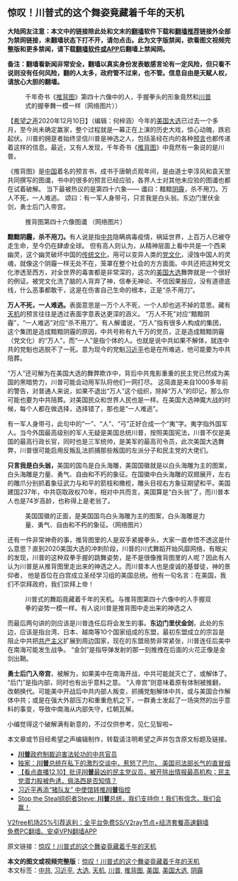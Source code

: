  <h2>惊叹！川普式的这个舞姿竟藏着千年的天机</h2> <p class="notice"><b>大陆网友注意：本文中的链接除此处和文末的<a href="https://github.com/bannedbook/fanqiang" >翻墙</a>软件下载和<a href="https://github.com/killgcd/justmysocks/blob/master/README.md">翻墙推荐</a>链接外全部为禁网链接，未翻墙状态下打不开，请勿点击。此为文字版禁闻，欲看图文视频完整版和更多禁闻，请下载<a href="https://github.com/bannedbook/fanqiang">翻墙软件或APP</a>后翻墙上禁闻网。</p><p>备注：翻墙看新闻非常安全，翻墙以真实身份发表敏感言论有一定风险，但只看不说则没有任何风险，翻的人太多，政府管不过来，也不管。信息自由是天赋人权，请放心大胆的翻墙。</b></p>  <div class="entry"> <figure><figcaption>千年奇书《<a href="https://www.bannedbook.org/bnews/tag/%e6%8e%a8%e8%83%8c%e5%9b%be/" class="st_tag internal_tag" rel="tag" title="标签 推背图 下的日志">推背图</a>》第四十六像中的人，手握拳头的形象竟然和<a href="https://www.bannedbook.org/bnews/tag/%e5%b7%9d%e6%99%ae/" class="st_tag internal_tag" rel="tag" title="标签 川普 下的日志">川普</a>式的握拳舞一模一样（网络图片））</figcaption></figure> <p>【<span class='wp_keywordlink_affiliate'><a href="https://www.soundofhope.org" title="希望之声" target="_blank">希望之声</a></span>2020年12月10日】（编辑：何梓涵）今年的<a href="https://www.bannedbook.org/bnews/tag/%e7%be%8e%e5%9b%bd/" class="st_tag internal_tag" rel="tag" title="标签 美国 下的日志">美国</a><a href="https://www.bannedbook.org/bnews/tag/%e5%a4%a7%e9%80%89/" class="st_tag internal_tag" rel="tag" title="标签 大选 下的日志">大选</a>已过去一个多月，至今尚未确定赢家，整个过程就是一幕正在上演的历史大戏，惊心动魄，跌宕起伏。川普的拥趸者始终坚信川普是神选之人，包括圣经在内的各种<span class='wp_keywordlink'><a href="https://www.bannedbook.org/forum5/" title="预言玄学禁书下载" rel="nofollow">预言</a></span>也都传递着这样的信息。最近，又有人发现，千年奇书《<span class='wp_keywordlink'><a href="https://www.bannedbook.org/forum5/topic98.html" title="推背图归序全解" target="_blank">推背图</a></span>》中竟然有一象说的是川普。</p> <p>《推背图》是<span class='wp_keywordlink_affiliate'><a href="https://www.bannedbook.org/" title="中国" target="_blank">中国</a></span>着名的预言书，成书于唐朝贞观年间，是由道士李淳风和袁天罡共同撰写的图谶，书中的很多的预言已经应验，各界人士对其他未应验的图谶也都在试着破解。 当下最被热议的是第四十六象—— 谶曰：黯黯<a href="https://www.bannedbook.org/bnews/tag/%e9%98%b4%e9%9c%be/" class="st_tag internal_tag" rel="tag" title="标签 阴霾 下的日志">阴霾</a>，杀不用刀。万人不死，一人难逃。 颂曰：有一军人身带弓，只言我是白头翁。东边门里伏金剑，勇士后门入帝宫。</p> <figure><figcaption>推背图第四十六像图谶 （网络图片）</figcaption></figure> <p><strong>黯黯阴霾，杀不用刀。</strong>有人说是指<a href="https://www.bannedbook.org/bnews/tag/%e4%b8%ad%e5%85%b1/" class="st_tag internal_tag" rel="tag" title="标签 中共 下的日志">中共</a>隐瞒病毒疫情，祸延世界，上百万人已被夺走生命，至今仍在肆虐全球。 但有高人则认为，从精神层面上看中共是一个西来幽灵，这个幽灵破坏中国的<span class='wp_keywordlink_affiliate'><a href="https://www.bannedbook.org/bnews/tculture/" title="传统文化" target="_blank">传统文化</a></span>，用可以变异人类的<span class='wp_keywordlink'><a href="https://www.bannedbook.org/forum2/topic3.html" title="《解体党文化》" target="_blank">党文化</a></span>，浸蚀中国人的灵魂，就像这个阴霾一样无处不在，笼罩在整个社会的方方面面。中共还把这种党文化渗透至西方，对全世界的毒害都是非常深的，这次的<a href="https://www.bannedbook.org/bnews/tag/%e7%be%8e%e5%9b%bd%e5%a4%a7%e9%80%89/" class="st_tag internal_tag" rel="tag" title="标签 美国大选 下的日志">美国大选</a>舞弊就是一个很好的例证。被党文化洗了脑的人背弃了神，信奉无神论、不信因果报应，没有道德底线，什么恶事都敢干，这是在伤害自己生命的根本，正是“杀不用刀”。</p>  <p><strong>万人不死，一人难逃。</strong>表面意思是一万个人不死，一个人却也逃不掉的意思。藏有<a href="https://www.bannedbook.org/bnews/tag/%e5%a4%a9%e6%9c%ba/" class="st_tag internal_tag" rel="tag" title="标签 天机 下的日志">天机</a>的预言往往是透过表面字意表达更深的涵义。 “万人不死”对应“黯黯阴霾”，“一人难逃”对应“杀不用刀”。有人解谶说，“万人”指有很多人构成的集团，这个集团是造成黯黯阴霾的原因，中共号称有九千万的党员，正是造成黯黯阴霾（党文化）的“万人”，而“一人”是指个体的人。也就是说中共如果不解体，就连中共的党魁也逃脱不了一死。意为现今的党魁<a href="https://www.bannedbook.org/bnews/tag/%e4%b9%a0%e8%bf%91%e5%b9%b3/" class="st_tag internal_tag" rel="tag" title="标签 习近平 下的日志">习近平</a>也是在所难逃，他可能要为中共陪葬。</p> <p>“万人”还可解为在美国大选的舞弊欺诈中，背后中共鬼影重重的民主党已然成为美国的黑暗势力，川普可能会动用军队将他们一网打尽。 这简直是​​来自1000多年前的警告，对普通人来说，如果不退出“万人”这个组织，除掉“万人”的印记，那么你可能也要为中共陪葬。对美国民众和世界人民也是一样。在美国大选神魔大战的时候，每个人都在做选择，选择错了，那也是“一人难逃”。</p> <p>有一军人身带弓，此句中的“一”、“人”、“弓”正好合成一个“夷”字。夷字指外国军人。当今外国最高级别的军人无疑是美国总统川普，按照美国宪法，川普不仅是美国的最高行政长官，同时也是三军统帅，是美军的最高司令员，此次美国大选舞弊，川普很可能启用反叛乱法抓捕那些叛国的左派分子和民主党的大佬们。</p>  <p><strong>只言我是白头翁，</strong>美国的国鸟是白头海雕，美国国徽就是以白头海雕为主的图案，白头海雕是力量、勇气、自由和不朽的象征。在国徽中白头海雕的双翅展开，左右的雕爪分别抓着象征武力与和平的箭枝和橄榄，雕头目视右方象征期望和平。美国建国237年，中共窃取政权70年，相对中共而言，美国算是“白头翁”了，而川普本人也是74岁高龄，也称得上是老翁了。</p> <figure><figcaption>美国国徽的正面，是美国国鸟白头海雕为主的图案，白头海雕是力量、勇气、自由和不朽的象征。（网络图片）</figcaption></figure> <p>还有一件非常神奇的事，推背图里的人是双手紧握拳头，大家一直参悟不透这是什么意思？直到2020美国大选的冲刺阶段，川普的川式舞蹈开始风靡网络，有眼尖的发现，川普的这种双拳手握的跳舞姿势，是不是很像推背图里的人呢？因此有人认为川普是从推背图里走出来的神选之人。而川普本人也是虔诚的基督徒，神的景仰者， 他是首位在白宫成立圣经学习组的美国总统。他有一句名言：在美国，我们不崇拜政府，我们崇拜上帝！</p> <figure><figcaption>川普式的舞蹈竟藏着千年的天机。与推背图第四十六像中的人手握双拳的姿势一模一样。有人说川普是推背图中走出来的神选之人</figcaption></figure> <p>而最后两句讲的则应该是川普连任后将会发生的事。<strong>东边门里伏金剑</strong>，此处的东边，应该是指台湾、日本、越南等10个国家组成的东盟，最初东盟成立的宗旨是阻止中共把<span class='wp_keywordlink'><a href="https://www.bannedbook.org/forum2/topic6177.html" title="《共产主义的终极目的》" target="_blank">共产主义</a></span>扩展到周边国家，现在的东盟局势非常紧张，川普连任后美中在南海可能发生战争。 “金剑”是指导弹发射的那一刻推拽在后面的火花正像是金剑出鞘。</p>  <p><strong>勇士后门入帝宫</strong>，被解为，如果美中在南海开战，中共可能就灭亡了，或解体了。 “后门”是指内部，同时也有出乎意料之意。 “入帝宫”则意味着原有体制被推翻，改朝换代。可能美中开战后中共内部人叛变，抓捕党魁解体中共，或与美国合作解体中共；或是在强大外部压力和重重危机之下，一群勇士发起了一场突然的出乎意料的事变，导致中南海从内部失守，红朝瓦解。</p> <p>小编觉得这个破解满有新意的，不过仅供参考，见仁见智啦~</p> <p>本文章或节目经希望之声编辑制作，转载请注明希望之声并包含原文标题及链接。</p>  <ul class='op-related-articles' title='相关阅读'> <li><a href='https://www.bannedbook.org/bnews/cbnews/20201211/1445571.html' target='_blank'><b>川普</b>政府制裁迫害法轮功的中共官员</a></li> <li><a href='https://www.bannedbook.org/bnews/cnnews/20201211/1445566.html' target='_blank'>独家：<b>川普</b>总统在私下的激烈交谈中，惹怒了巴尔， 美国司法部长气的直冒烟</a></li> <li><a href='https://www.bannedbook.org/bnews/bannedvideo/20201211/1445562.html' target='_blank'>【看点直播12.10】批评<b>川普</b>最凶的民主党议员，被开除出情报最高机构；民主党潜力股被色诱，佩洛西是否知情？</a></li> <li><a href='https://www.bannedbook.org/bnews/cbnews/20201211/1445555.html' target='_blank'>习近平再添“猪队友” 中使馆转推<b>川普</b>指控</a></li> <li><a href='https://www.bannedbook.org/bnews/bannedvideo/20201211/1445549.html' target='_blank'>Stop the Steal组织者Steve: <b>川普</b>总统，我们支持你！我们有信念，我们会赢！</a></li> </ul> <p class="texttj"> <a href="https://www.bannedbook.org/forum23/topic22702.html" target="_blank">V2free机场25%引荐返利：全平台免费SS/V2ray节点+经济套餐高速翻墙</a><br/> <a href="https://github.com/bannedbook/fanqiang/wiki/%E7%A6%81%E9%97%BB%E7%BD%91%E5%AE%89%E5%8D%93%E7%BF%BB%E5%A2%99%E6%96%B0%E9%97%BBAPP" target="_blank">免费PC翻墙、安卓VPN翻墙APP</a></p><p>原文链接：<a class="src_link"  href="https://www.soundofhope.org/post/452377" target="_blank">惊叹！川普式的这个舞姿竟藏着千年的天机</a></p><a name='sharetosocial'></a>       <div><b>本文的图文或视频完整版</b>：<a href='https://www.bannedbook.org/bnews/comments/20201211/1445595.html'>惊叹！川普式的这个舞姿竟藏着千年的天机</a></div>  </div><!--END ENTRY--> <div class="postfooter"> <div>本文标签：<a href="https://www.bannedbook.org/bnews/tag/%e4%b8%ad%e5%85%b1/" rel="tag">中共</a>, <a href="https://www.bannedbook.org/bnews/tag/%e4%b9%a0%e8%bf%91%e5%b9%b3/" rel="tag">习近平</a>, <a href="https://www.bannedbook.org/bnews/tag/%e5%a4%a7%e9%80%89/" rel="tag">大选</a>, <a href="https://www.bannedbook.org/bnews/tag/%e5%a4%a9%e6%9c%ba/" rel="tag">天机</a>, <a href="https://www.bannedbook.org/bnews/tag/%e5%b7%9d%e6%99%ae/" rel="tag">川普</a>, <a href="https://www.bannedbook.org/bnews/tag/%e6%8e%a8%e8%83%8c%e5%9b%be/" rel="tag">推背图</a>, <a href="https://www.bannedbook.org/bnews/tag/%e7%be%8e%e5%9b%bd/" rel="tag">美国</a>, <a href="https://www.bannedbook.org/bnews/tag/%e7%be%8e%e5%9b%bd%e5%a4%a7%e9%80%89/" rel="tag">美国大选</a>, <a href="https://www.bannedbook.org/bnews/tag/%e9%98%b4%e9%9c%be/" rel="tag">阴霾</a></div>  </div><!--END POSTFOOTER--> 